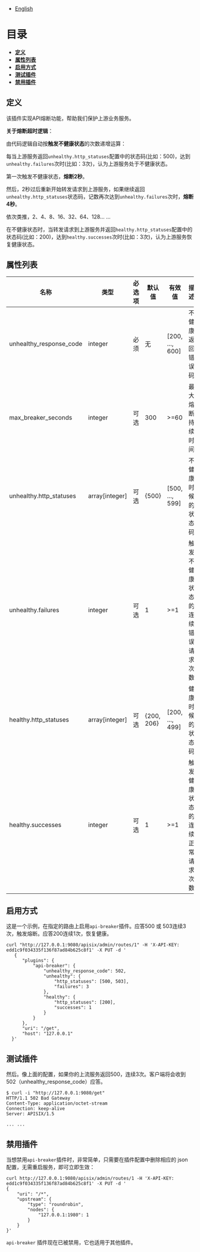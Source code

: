 <!--
#

# Licensed to the Apache Software Foundation (ASF) under one or more
# contributor license agreements.  See the NOTICE file distributed with
# this work for additional information regarding copyright ownership.
# The ASF licenses this file to You under the Apache License, Version 2.0
# (the "License"); you may not use this file except in compliance with
# the License.  You may obtain a copy of the License at
#
#     http://www.apache.org/licenses/LICENSE-2.0
#
# Unless required by applicable law or agreed to in writing, software
# distributed under the License is distributed on an "AS IS" BASIS,
# WITHOUT WARRANTIES OR CONDITIONS OF ANY KIND, either express or implied.
# See the License for the specific language governing permissions and
# limitations under the License.
#
-->

- [English](../../plugins/api-blocker.md)

# 目录

- [**定义**](#定义)
- [**属性列表**](#属性列表)
- [**启用方式**](#启用方式)
- [**测试插件**](#测试插件)
- [**禁用插件**](#禁用插件)

## 定义

该插件实现API熔断功能，帮助我们保护上游业务服务。

**关于熔断超时逻辑**：

由代码逻辑自动按**触发不健康状态**的次数递增运算：

每当上游服务返回`unhealthy.http_statuses`配置中的状态码(比如：500)，达到`unhealthy.failures`次时(比如：3次)，认为上游服务处于不健康状态。

第一次触发不健康状态，**熔断2秒**。

然后，2秒过后重新开始转发请求到上游服务，如果继续返回`unhealthy.http_statuses`状态码，记数再次达到`unhealthy.failures`次时，**熔断4秒**。

依次类推，2、4、8、16、32、64、128... ...

在不健康状态时，当转发请求到上游服务并返回`healthy.http_statuses`配置中的状态码(比如：200)，达到`healthy.successes`次时(比如：3次)，认为上游服务恢复健康状态。




## 属性列表

| 名称                    | 类型           | 必选项 | 默认值     | 有效值          | 描述                             |
| ----------------------- | -------------- | ------ | ---------- | --------------- | -------------------------------- |
| unhealthy_response_code | integer        | 必须   | 无         | [200, ..., 600] | 不健康返回错误码                 |
| max_breaker_seconds     | integer        | 可选   | 300        | >=60            | 最大熔断持续时间                 |
| unhealthy.http_statuses | array[integer] | 可选   | {500}      | [500, ..., 599] | 不健康时候的状态码               |
| unhealthy.failures      | integer        | 可选   | 1          | >=1             | 触发不健康状态的连续错误请求次数 |
| healthy.http_statuses   | array[integer] | 可选   | {200, 206} | [200, ..., 499] | 健康时候的状态码                 |
| healthy.successes       | integer        | 可选   | 1          | >=1             | 触发健康状态的连续正常请求次数   |

## 启用方式

这是一个示例，在指定的路由上启用`api-breaker`插件。应答500 或 503连续3次，触发熔断。应答200连续1次，恢复健康。

```shell
curl "http://127.0.0.1:9080/apisix/admin/routes/1" -H 'X-API-KEY: edd1c9f034335f136f87ad84b625c8f1' -X PUT -d '
   {
      "plugins": {
          "api-breaker": {
              "unhealthy_response_code": 502,
              "unhealthy": {
                  "http_statuses": [500, 503],
                  "failures": 3
              },
              "healthy": {
                  "http_statuses": [200],
                  "successes": 1
              }
          }
      },
      "uri": "/get",
      "host": "127.0.0.1"
  }'
```

## 测试插件

然后。像上面的配置，如果你的上流服务返回500，连续3次。客户端将会收到502（unhealthy_response_code）应答。

```shell
$ curl -i "http://127.0.0.1:9080/get"
HTTP/1.1 502 Bad Gateway
Content-Type: application/octet-stream
Connection: keep-alive
Server: APISIX/1.5

... ...
```


## 禁用插件

当想禁用`api-breaker`插件时，非常简单，只需要在插件配置中删除相应的 json 配置，无需重启服务，即可立即生效：

```shell
curl http://127.0.0.1:9080/apisix/admin/routes/1 -H 'X-API-KEY: edd1c9f034335f136f87ad84b625c8f1' -X PUT -d '
{
    "uri": "/*",
    "upstream": {
        "type": "roundrobin",
        "nodes": {
            "127.0.0.1:1980": 1
        }
    }
}'
```

`api-breaker` 插件现在已被禁用，它也适用于其他插件。
